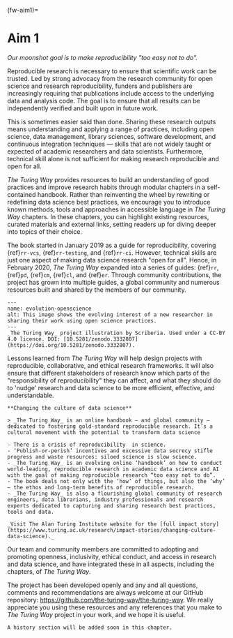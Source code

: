 (fw-aim1)=
# Aim 1

_Our moonshot goal is to make reproducibility "too easy not to do"._

Reproducible research is necessary to ensure that scientific work can be trusted.
Led by strong advocacy from the research community for open science and research reproducibility, funders and publishers are increasingly requiring that publications include access to the underlying data and analysis code.
The goal is to ensure that all results can be independently verified and built upon in future work.

This is sometimes easier said than done. Sharing these research outputs means understanding and applying a range of practices, including open science, data management, library sciences, software development, and continuous integration techniques — skills that are not widely taught or expected of academic researchers and data scientists.
Furthermore, technical skill alone is not sufficient for making research reproducible and open for all.

_The Turing Way_ provides resources to build an understanding of good practices and improve research habits through modular chapters in a self-contained handbook.
Rather than reinventing the wheel by rewriting or redefining data science best practices, we encourage you to introduce known methods, tools and approaches in accessible language in _The Turing Way_ chapters.
In these chapters, you can highlight existing resources, curated materials and external links, setting readers up for diving deeper into topics of their choice.

The book started in January 2019 as a guide for reproducibility, covering {ref}`rr-vcs`, {ref}`rr-testing`, and {ref}`rr-ci`.
However, technical skills are just one aspect of making data science research "open for all".
Hence, in February 2020, _The Turing Way_ expanded into a series of guides: {ref}`rr`, {ref}`pd`, {ref}`cm`, {ref}`cl`, and {ref}`er`.
Through community contributions, the project has grown into multiple guides, a global community and numerous resources built and shared by the members of our community.

```{figure} ../figures/evolution-openscience.*
---
name: evolution-openscience
alt: This image shows the evolving interest of a new researcher in sharing their work using open science practices.
---
_The Turing Way_ project illustration by Scriberia. Used under a CC-BY 4.0 licence. DOI: [10.5281/zenodo.3332807](https://doi.org/10.5281/zenodo.3332807).
```

Lessons learned from _The Turing Way_ will help design projects with reproducible, collaborative, and ethical research frameworks.
It will also ensure that different stakeholders of research know which parts of the "responsibility of reproducibility" they can affect, and what they should do to 'nudge' research and data science to be more efficient, effective, and understandable.

```{admonition} Highlights from the First Impact Story from 2019
**Changing the culture of data science**

> _The Turing Way_ is an online handbook – and global community – dedicated to fostering gold-standard reproducible research. It’s a cultural movement with the potential to transform data science

- There is a crisis of reproducibility  in science. 
- ‘Publish-or-perish’ incentives and excessive data secrecy stifle progress and waste resources: siloed science is slow science. 
- _The Turing Way_ is an evolving online ‘handbook’ on how to conduct world-leading, reproducible research in academic data science and AI with the goal of making reproducible research “too easy not to do”.  
- The book deals not only with the ‘how’ of things, but also the ‘why’ – the ethos and long-term benefits of reproducible research.
- _The Turing Way_ is also a flourishing global community of research engineers, data librarians, industry professionals and research experts dedicated to capturing and sharing research best practices, tools and data.

_Visit The Alan Turing Institute website for the [full impact story](https://www.turing.ac.uk/research/impact-stories/changing-culture-data-science)._
```

Our team and community members are committed to adopting and promoting openness, inclusivity, ethical conduct, and access in research and data science, and have integrated these in all aspects, including the chapters, of _The Turing Way_.

The project has been developed openly and any and all questions, comments and recommendations are always welcome at our GitHub repository: https://github.com/the-turing-way/the-turing-way.
We really appreciate you using these resources and any references that you make to _The Turing Way_ project in your work, and we hope it is useful.

```{Note}
A history section will be added soon in this chapter.
```
